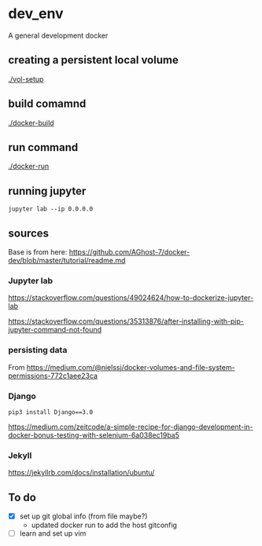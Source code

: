 # dev_env

A general development docker

## creating a persistent local volume
[./vol-setup](./vol-setup)

## build comamnd
[./docker-build](./docker-build)

## run command
[./docker-run](./docker-run)

## running jupyter

```
jupyter lab --ip 0.0.0.0
```

## sources

Base is from here: https://github.com/AGhost-7/docker-dev/blob/master/tutorial/readme.md

### Jupyter lab
https://stackoverflow.com/questions/49024624/how-to-dockerize-jupyter-lab


https://stackoverflow.com/questions/35313876/after-installing-with-pip-jupyter-command-not-found


### persisting data
From https://medium.com/@nielssj/docker-volumes-and-file-system-permissions-772c1aee23ca

### Django

```
pip3 install Django==3.0
```

https://medium.com/zeitcode/a-simple-recipe-for-django-development-in-docker-bonus-testing-with-selenium-6a038ec19ba5

### Jekyll
https://jekyllrb.com/docs/installation/ubuntu/


## To do
- [x] set up git global info (from file maybe?)
  - updated docker run to add the host gitconfig
- [ ] learn and set up vim
